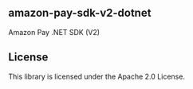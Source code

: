 ## amazon-pay-sdk-v2-dotnet

Amazon Pay .NET SDK (V2)

## License

This library is licensed under the Apache 2.0 License. 
